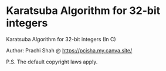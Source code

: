 # Karatsuba Algorithm for 32-bit integers
Karatsuba Algorithm for 32-bit integers (In C)

Author: Prachi Shah @ https://pcisha.my.canva.site/

P.S. The default copyright laws apply.
